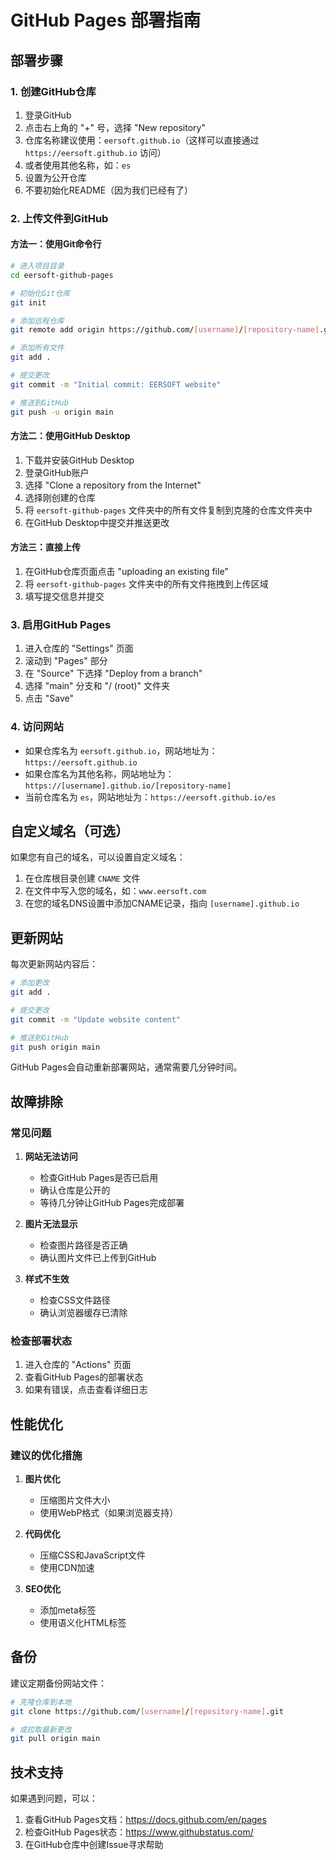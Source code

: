 # GitHub Pages 部署指南

## 部署步骤

### 1. 创建GitHub仓库

1. 登录GitHub
2. 点击右上角的 "+" 号，选择 "New repository"
3. 仓库名称建议使用：`eersoft.github.io`（这样可以直接通过 `https://eersoft.github.io` 访问）
4. 或者使用其他名称，如：`es`
5. 设置为公开仓库
6. 不要初始化README（因为我们已经有了）

### 2. 上传文件到GitHub

#### 方法一：使用Git命令行

```bash
# 进入项目目录
cd eersoft-github-pages

# 初始化Git仓库
git init

# 添加远程仓库
git remote add origin https://github.com/[username]/[repository-name].git

# 添加所有文件
git add .

# 提交更改
git commit -m "Initial commit: EERSOFT website"

# 推送到GitHub
git push -u origin main
```

#### 方法二：使用GitHub Desktop

1. 下载并安装GitHub Desktop
2. 登录GitHub账户
3. 选择 "Clone a repository from the Internet"
4. 选择刚创建的仓库
5. 将 `eersoft-github-pages` 文件夹中的所有文件复制到克隆的仓库文件夹中
6. 在GitHub Desktop中提交并推送更改

#### 方法三：直接上传

1. 在GitHub仓库页面点击 "uploading an existing file"
2. 将 `eersoft-github-pages` 文件夹中的所有文件拖拽到上传区域
3. 填写提交信息并提交

### 3. 启用GitHub Pages

1. 进入仓库的 "Settings" 页面
2. 滚动到 "Pages" 部分
3. 在 "Source" 下选择 "Deploy from a branch"
4. 选择 "main" 分支和 "/ (root)" 文件夹
5. 点击 "Save"

### 4. 访问网站

- 如果仓库名为 `eersoft.github.io`，网站地址为：`https://eersoft.github.io`
- 如果仓库名为其他名称，网站地址为：`https://[username].github.io/[repository-name]`
- 当前仓库名为 `es`，网站地址为：`https://eersoft.github.io/es`

## 自定义域名（可选）

如果您有自己的域名，可以设置自定义域名：

1. 在仓库根目录创建 `CNAME` 文件
2. 在文件中写入您的域名，如：`www.eersoft.com`
3. 在您的域名DNS设置中添加CNAME记录，指向 `[username].github.io`

## 更新网站

每次更新网站内容后：

```bash
# 添加更改
git add .

# 提交更改
git commit -m "Update website content"

# 推送到GitHub
git push origin main
```

GitHub Pages会自动重新部署网站，通常需要几分钟时间。

## 故障排除

### 常见问题

1. **网站无法访问**
   - 检查GitHub Pages是否已启用
   - 确认仓库是公开的
   - 等待几分钟让GitHub Pages完成部署

2. **图片无法显示**
   - 检查图片路径是否正确
   - 确认图片文件已上传到GitHub

3. **样式不生效**
   - 检查CSS文件路径
   - 确认浏览器缓存已清除

### 检查部署状态

1. 进入仓库的 "Actions" 页面
2. 查看GitHub Pages的部署状态
3. 如果有错误，点击查看详细日志

## 性能优化

### 建议的优化措施

1. **图片优化**
   - 压缩图片文件大小
   - 使用WebP格式（如果浏览器支持）

2. **代码优化**
   - 压缩CSS和JavaScript文件
   - 使用CDN加速

3. **SEO优化**
   - 添加meta标签
   - 使用语义化HTML标签

## 备份

建议定期备份网站文件：

```bash
# 克隆仓库到本地
git clone https://github.com/[username]/[repository-name].git

# 或拉取最新更改
git pull origin main
```

## 技术支持

如果遇到问题，可以：

1. 查看GitHub Pages文档：https://docs.github.com/en/pages
2. 检查GitHub Pages状态：https://www.githubstatus.com/
3. 在GitHub仓库中创建Issue寻求帮助
